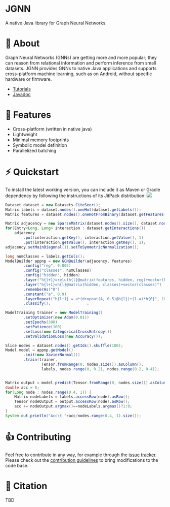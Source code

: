 # JGNN
A native Java library for Graph Neural Networks.

# :dart: About
Graph Neural Networks (GNNs) are getting more and more popular;
they can reason from relational information and perform inference from small datasets.
JGNN provides GNNs to native Java applications and supports cross-platform machine
learning, such as on Android, without specific hardware or firmware.

* [Tutorials](tutorials/README.md)
* [Javadoc](https://mklab-iti.github.io/JGNN/)

# :rocket: Features
* Cross-platform (written in native java)
* Lightweight
* Minimal memory footprints
* Symbolic model definition
* Parallelized batching

# :zap: Quickstart
To install the latest working version, you can include it as Maven or Gradle dependency by following the instructions of its JitPack distribution:
[![](https://jitpack.io/v/maniospas/jgnn.svg)](https://jitpack.io/#maniospas/jgnn)

```java
Dataset dataset = new Datasets.CiteSeer();
Matrix labels = dataset.nodes().oneHot(dataset.getLabels());
Matrix features = dataset.nodes().oneHotFromBinary(dataset.getFeatures());

Matrix adjacency = new SparseMatrix(dataset.nodes().size(), dataset.nodes().size());
for(Entry<Long, Long> interaction : dataset.getInteractions()) 
	adjacency
		.put(interaction.getKey(), interaction.getValue(), 1)
		.put(interaction.getValue(), interaction.getKey(), 1);
adjacency.setMainDiagonal(1).setToSymmetricNormalization();

long numClasses = labels.getCols();
ModelBuilder appnp = new GCNBuilder(adjacency, features)
		.config("reg", 0.005)
		.config("classes", numClasses)
		.config("hidden", hidden)
		.layer("h{l+1}=relu(h{l}@matrix(features, hidden, reg)+vector(hidden))")
		.layer("h{l+1}=h{l}@matrix(hidden, classes)+vector(classes)")
		.rememberAs("0")
		.constant("a", 0.9)
		.layerRepeat("h{l+1} = a*(dropout(A, 0.5)@h{l})+(1-a)*h{0}", 10)
		.classify();				;

ModelTraining trainer = new ModelTraining()
		.setOptimizer(new Adam(0.01))
		.setEpochs(300)
		.setPatience(100)
		.setLoss(new CategoricalCrossEntropy())
		.setValidationLoss(new Accuracy());

Slice nodes = dataset.nodes().getIds().shuffle(100);
Model model = appnp.getModel()
		.init(new XavierNormal())
		.train(trainer,
				Tensor.fromRange(0, nodes.size()).asColumn(), 
				labels, nodes.range(0, 0.2), nodes.range(0.2, 0.4));


Matrix output = model.predict(Tensor.fromRange(0, nodes.size()).asColumn()).get(0).cast(Matrix.class);
double acc = 0;
for(Long node : nodes.range(0.4, 1)) {
	Matrix nodeLabels = labels.accessRow(node).asRow();
	Tensor nodeOutput = output.accessRow(node).asRow();
	acc += nodeOutput.argmax()==nodeLabels.argmax()?1:0;
}
System.out.println("Acc\t "+acc/nodes.range(0.4, 1).size());
```

# :thumbsup: Contributing
Feel free to contribute in any way, for example through the [issue tracker](https://github.com/MKLab-ITI/JGNN/issues).
Please check out the [contribution guidelines](CONTRIBUTING.md) 
to bring modifications to the code base.
 
# :notebook: Citation
TBD
